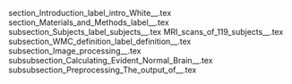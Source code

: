 section_Introduction_label_intro_White__.tex
section_Materials_and_Methods_label__.tex
subsection_Subjects_label_subjects__.tex
MRI_scans_of_119_subjects__.tex
subsection_WMC_definition_label_definition__.tex
subsection_Image_processing__.tex
subsubsection_Calculating_Evident_Normal_Brain__.tex
subsubsection_Preprocessing_The_output_of__.tex
    